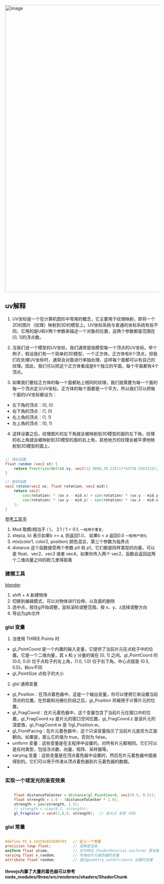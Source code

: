 <img width="940" alt="image" src="https://github.com/heyLiup/threejs-demo/assets/30928738/73f2cbff-53ae-4e84-8ddb-967bf60b752b">



## uv解释  

1. UV坐标是一个在计算机图形中常用的概念，它主要用于纹理映射，即将一个2D的图片（纹理）映射到3D的模型上。UV坐标系统与普通的坐标系统有些不同，它用的是U和V两个参数来描述一个对象的位置，这两个参数都是范围在[0, 1]的浮点数。

2. 当我们说一个模型的UV坐标，我们通常是指模型每一个顶点的UV坐标。举个例子，假设我们有一个简单的3D模型，一个正方体。正方体有8个顶点，但我们在处理UV坐标时，通常会对面进行单独处理，这样每个面都可以有自己的纹理。因此，我们可以把这个正方体看成是6个独立的平面，每个平面都有4个顶点。

3. 如果我们要给正方体的每一个面都贴上相同的纹理，我们就需要为每一个面的每一个顶点定义UV坐标。正方体的每个面都是一个平方，所以我们可以把每个面的UV坐标都设为：

- 左下角的顶点：(0, 0)
- 右下角的顶点：(1, 0)
- 右上角的顶点：(1, 1)
- 左上角的顶点：(0, 1)
4. 这样设置之后，纹理图片的左下角就会被映射到3D模型的面的左下角，纹理的右上角就会被映射到3D模型的面的右上角，其他地方的纹理会被平滑地映射到3D模型的面上。



```glsl

// 随机函数
float random (vec2 st) {
    return fract(sin(dot(st.xy, vec2(12.9898,78.233)))*43758.5453123);
}

// 旋转函数
vec2 rotate(vec2 uv, float rotation, vec2 mid){
    return vec2(
        cos(rotation) * (uv.x - mid.x) + sin(rotation) * (uv.y - mid.y) + mid.x,
        cos(rotation) * (uv.y - mid.y) - sin(rotation) * (uv.x - mid.x) + mid.y
    );
}

```

[参考工具书](https://thebookofshaders.com/10/?lan=ch)

1. Mod 取模(相当于 / )， 2.1 / 1 = 0.1; `一般用于重复`;
2. step(a, b) 表示如果b >= a, 则返回1.0， 如果b < a 返回0.0 `一般用户锐化`
3. mix(color1, color2, position) 颜色混合，第三个参数为临界点
4. distance 这个函数接受两个参数 p0 和 p1，它们都是同样类型的向量，可以是 float、vec2、vec3 或者 vec4。如果你传入两个 vec2，函数会返回这两个二维向量之间的欧几里得距离


### 建模工具
[blender](https://www.blender.org/thanks/)

1. shift + A 新建物体
2. 切换到编辑模式，可以对物体进行拉伸，以及面的删除
3. 选中点，按住g开始调整，鼠标滚轮调整范围，按 x、y、z选择调整方向
4. 导出为glb文件



### glsl 变量

1. 当使用 THREE.Points 时
  - gl_PointCoord 是一个内置的输入变量，它提供了当前片元在点粒子中的位置。它是一个二维向量，其 x 和 y 分量的值在 [0, 1] 之间。gl_PointCoord 的 (0.0, 0.0) 位于点粒子的左上角，(1.0, 1.0) 位于右下角。中心点就是 (0.5, 0.5)。和uv不同
  - gl_PointSize 点粒子的大小
2. glsl 通用变量
  - gl_Position：在顶点着色器中，这是一个输出变量，你可以使用它来设置当前顶点的位置。在剪裁和光栅化阶段之后，gl_Position 将被用于计算片元的位置。
  - gl_FragCoord：在片元着色器中，这个变量包含了当前片元在窗口中的位置。gl_FragCoord.xy 是片元的窗口空间位置，gl_FragCoord.z 是该片元的深度值，gl_FragCoord.w 是 1/gl_Position.w。
  - gl_FrontFacing：在片元着色器中，这个只读变量指示了当前片元是否为正面朝向。如果是，那么它的值为 true，否则为 false。
  - uniform 变量：这些变量是在主程序中设置的，对所有片元都相同。它们可以是任何类型，包括浮点数、向量、矩阵、采样器等。
  - varying 变量：这些变量是在顶点着色器中设置的，然后在片元着色器中插值得到的。它们可以用于传递从顶点着色器到片元着色器的数据。
  - 

### 实现一个球发光的渐变效果

```glsl

    float distanceToCenter = distance(gl_PointCoord, vec2(0.5, 0.5));
    float strength = 1.0 - (distanceToCenter * 2.0);
    strength = pow(strength, 1.5);  
    // strength = step(0.3, strength);  
    gl_FragColor = vec4(1,0,0, strength);  // 发光点 渐变 代码

```




### glsl 常量
```glsl

#define PI 3.141592653589793   // 定义一个常量
precision lowp float;          // 低精度渲染
uniform float utime;           // 在THREE.ShaderMaterial.uniforms 里设置的变量
varying float v_random;        // 传递给片元着色器的变量
attribute float random;        // 通过geometry.setAttribute 设置的变量

```


#### threejs内置了大量的着色器可以参考 node_modules/three/src/renderers/shaders/ShaderChunk